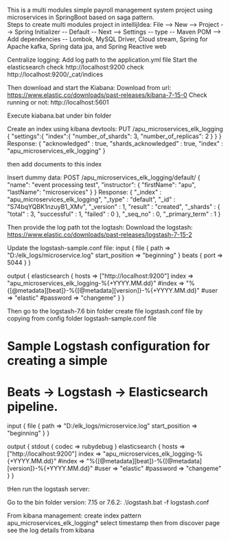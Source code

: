This is a multi modules simple payroll management system project using microservices in SpringBoot based on saga pattern. \
Steps to create multi modules project in intellijIdea:
File -->   New --> Project --> Spring Initializer -- Default -- Next --> Settings -- type -- Maven POM --> Add dependencies
-- Lombok, MySQL Driver, Cloud stream, Spring for Apache kafka, Spring data jpa, and Spring Reactive web 


Centralize logging:
Add log path to the application.yml file
Start the elasticsearch
check http://localhost:9200
check http://localhost:9200/_cat/indices

Then download and start the Kiabana:
Download from url: https://www.elastic.co/downloads/past-releases/kibana-7-15-0
Check running or not: http://localhost:5601

Execute kiabana.bat under bin folder

Create an index using kibana devtools:
PUT /apu_microservices_elk_logging
{
    "settings":{
        "index":{
            "number_of_shards": 3,
            "number_of_replicas": 2
        }
    }
}
Response:
{
  "acknowledged" : true,
  "shards_acknowledged" : true,
  "index" : "apu_microservices_elk_logging"
}

then add documents to this index

Insert dummy data:
POST /apu_microservices_elk_logging/default/
{
    "name": "event processing test",
    "instructor": {
        "firstName": "apu",
        "lastName": "microservices"
    }
}
Response:
{
  "_index" : "apu_microservices_elk_logging",
  "_type" : "default",
  "_id" : "S74bqYQBK1nzuyB1_XMv",
  "_version" : 1,
  "result" : "created",
  "_shards" : {
    "total" : 3,
    "successful" : 1,
    "failed" : 0
  },
  "_seq_no" : 0,
  "_primary_term" : 1
}


Then provide the log path tot the logtash:
Download the logstash: https://www.elastic.co/downloads/past-releases/logstash-7-15-2

Update the logstash-sample.conf file:
input {
	file {
	path => "D:/elk_logs/microservice.log"
	start_position => "beginning"
	}
  beats {
    port => 5044
  }
}

output {
  elasticsearch {
    hosts => ["http://localhost:9200"]
	index => "apu_microservices_elk_logging-%{+YYYY.MM.dd}"
    #index => "%{[@metadata][beat]}-%{[@metadata][version]}-%{+YYYY.MM.dd}"
    #user => "elastic"
    #password => "changeme"
  }
}

Then go to the logstash-7.6 bin folder create file logstash.conf file by copying from config folder logstash-sample.conf file
# Sample Logstash configuration for creating a simple
# Beats -> Logstash -> Elasticsearch pipeline.

input {
	file {
		path => "D:/elk_logs/microservice.log"
		start_position => "beginning"
	}
}

output {
  stdout {
	codec => rubydebug
  }
  elasticsearch {
    hosts => ["http://localhost:9200"]
	index => "apu_microservices_elk_logging-%{+YYYY.MM.dd}"
    #index => "%{[@metadata][beat]}-%{[@metadata][version]}-%{+YYYY.MM.dd}"
    #user => "elastic"
    #password => "changeme"
  }
}

tHen run the logstash server:

Go to the bin folder version: 7.15 or 7.6.2:
.\logstash.bat -f logstash.conf 


From kibana management: create index pattern 
apu_microservices_elk_logging*
select timestamp
then from discover page see the log details from kibana


